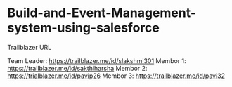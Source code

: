 # Build-and-Event-Management-system-using-salesforce 

Trailblazer URL

Team Leader: https://trailblazer.me/id/slakshmi301
Membor 1: https://trailblazer.me/id/sakthiharsha
Membor 2: https://trialblazer.me/id/pavip26
Membor 3: https://trailblazer.me/id/pavi32
